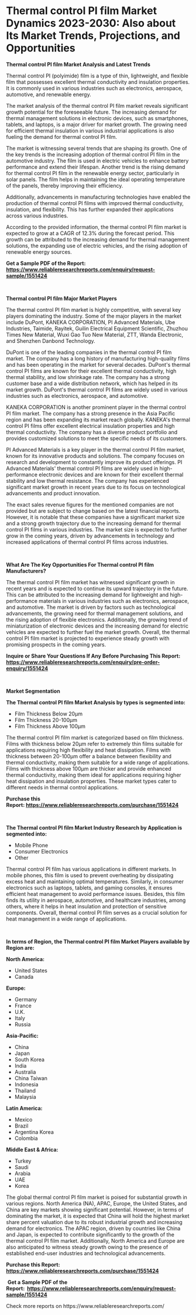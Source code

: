 <p><h1>Thermal control PI film Market Dynamics 2023-2030: Also about Its Market Trends, Projections, and Opportunities</h1></p><p><strong>Thermal control PI film Market Analysis and Latest Trends</strong></p>
<p><p>Thermal control PI (polyimide) film is a type of thin, lightweight, and flexible film that possesses excellent thermal conductivity and insulation properties. It is commonly used in various industries such as electronics, aerospace, automotive, and renewable energy.</p><p>The market analysis of the thermal control PI film market reveals significant growth potential for the foreseeable future. The increasing demand for thermal management solutions in electronic devices, such as smartphones, tablets, and laptops, is a major driver for market growth. The growing need for efficient thermal insulation in various industrial applications is also fueling the demand for thermal control PI film.</p><p>The market is witnessing several trends that are shaping its growth. One of the key trends is the increasing adoption of thermal control PI film in the automotive industry. The film is used in electric vehicles to enhance battery performance and extend their lifespan. Another trend is the rising demand for thermal control PI film in the renewable energy sector, particularly in solar panels. The film helps in maintaining the ideal operating temperature of the panels, thereby improving their efficiency.</p><p>Additionally, advancements in manufacturing technologies have enabled the production of thermal control PI films with improved thermal conductivity, insulation, and flexibility. This has further expanded their applications across various industries.</p><p>According to the provided information, the thermal control PI film market is expected to grow at a CAGR of 12.3% during the forecast period. This growth can be attributed to the increasing demand for thermal management solutions, the expanding use of electric vehicles, and the rising adoption of renewable energy sources.</p></p>
<p><strong>Get a Sample PDF of the Report:&nbsp; <a href="https://www.reliableresearchreports.com/enquiry/request-sample/1551424">https://www.reliableresearchreports.com/enquiry/request-sample/1551424</a></strong></p>
<p>&nbsp;</p>
<p><strong>Thermal control PI film Major Market Players</strong></p>
<p><p>The thermal control PI film market is highly competitive, with several key players dominating the industry. Some of the major players in the market include DuPont, KANEKA CORPORATION, PI Advanced Materials, Ube Industries, Taimide, Rayitek, Guilin Electrical Equipment Scientific, Zhuzhou Times New Material, Wuxi Gao Tuo New Material, ZTT, Wanda Electronic, and Shenzhen Danbond Technology.</p><p>DuPont is one of the leading companies in the thermal control PI film market. The company has a long history of manufacturing high-quality films and has been operating in the market for several decades. DuPont's thermal control PI films are known for their excellent thermal conductivity, high thermal stability, and low shrinkage rate. The company has a strong customer base and a wide distribution network, which has helped in its market growth. DuPont's thermal control PI films are widely used in various industries such as electronics, aerospace, and automotive.</p><p>KANEKA CORPORATION is another prominent player in the thermal control PI film market. The company has a strong presence in the Asia Pacific region and has been expanding its market reach globally. KANEKA's thermal control PI films offer excellent electrical insulation properties and high thermal conductivity. The company has a diverse product portfolio and provides customized solutions to meet the specific needs of its customers.</p><p>PI Advanced Materials is a key player in the thermal control PI film market, known for its innovative products and solutions. The company focuses on research and development to constantly improve its product offerings. PI Advanced Materials' thermal control PI films are widely used in high-performance electronic devices and are known for their excellent thermal stability and low thermal resistance. The company has experienced significant market growth in recent years due to its focus on technological advancements and product innovation.</p><p>The exact sales revenue figures for the mentioned companies are not provided but are subject to change based on the latest financial reports. However, it is notable that these companies have a significant market size and a strong growth trajectory due to the increasing demand for thermal control PI films in various industries. The market size is expected to further grow in the coming years, driven by advancements in technology and increased applications of thermal control PI films across industries.</p></p>
<p>&nbsp;</p>
<p><strong>What Are The Key Opportunities For Thermal control PI film Manufacturers?</strong></p>
<p><p>The thermal control PI film market has witnessed significant growth in recent years and is expected to continue its upward trajectory in the future. This can be attributed to the increasing demand for lightweight and high-performance materials in various industries such as electronics, aerospace, and automotive. The market is driven by factors such as technological advancements, the growing need for thermal management solutions, and the rising adoption of flexible electronics. Additionally, the growing trend of miniaturization of electronic devices and the increasing demand for electric vehicles are expected to further fuel the market growth. Overall, the thermal control PI film market is projected to experience steady growth with promising prospects in the coming years.</p></p>
<p><strong>Inquire or Share Your Questions If Any Before Purchasing This Report: <a href="https://www.reliableresearchreports.com/enquiry/pre-order-enquiry/1551424">https://www.reliableresearchreports.com/enquiry/pre-order-enquiry/1551424</a></strong></p>
<p>&nbsp;</p>
<p><strong>Market Segmentation</strong></p>
<p><strong>The Thermal control PI film Market Analysis by types is segmented into:</strong></p>
<p><ul><li>Film Thickness Below 20μm</li><li>Film Thickness 20-100μm</li><li>Film Thickness Above 100μm</li></ul></p>
<p><p>The thermal control PI film market is categorized based on film thickness. Films with thickness below 20μm refer to extremely thin films suitable for applications requiring high flexibility and heat dissipation. Films with thickness between 20-100μm offer a balance between flexibility and thermal conductivity, making them suitable for a wide range of applications. Films with thickness above 100μm are thicker and provide enhanced thermal conductivity, making them ideal for applications requiring higher heat dissipation and insulation properties. These market types cater to different needs in thermal control applications.</p></p>
<p><strong>Purchase this Report:&nbsp;<a href="https://www.reliableresearchreports.com/purchase/1551424">https://www.reliableresearchreports.com/purchase/1551424</a></strong></p>
<p>&nbsp;</p>
<p><strong>The Thermal control PI film Market Industry Research by Application is segmented into:</strong></p>
<p><ul><li>Mobile Phone</li><li>Consumer Electronics</li><li>Other</li></ul></p>
<p><p>Thermal control PI film has various applications in different markets. In mobile phones, this film is used to prevent overheating by dissipating excess heat and maintaining optimal temperatures. Similarly, in consumer electronics such as laptops, tablets, and gaming consoles, it ensures efficient heat management to avoid performance issues. Besides, this film finds its utility in aerospace, automotive, and healthcare industries, among others, where it helps in heat insulation and protection of sensitive components. Overall, thermal control PI film serves as a crucial solution for heat management in a wide range of applications.</p></p>
<p>&nbsp;</p>
<p><strong>In terms of Region, the Thermal control PI film Market Players available by Region are:</strong></p>
<p>
    <p> <strong> North America: </strong>
        <ul>
            <li>United States</li>
            <li>Canada</li>
        </ul>
        </p> 
    <p> <strong> Europe: </strong>
        <ul>
            <li>Germany</li>
            <li>France</li>
            <li>U.K.</li>
            <li>Italy</li>
            <li>Russia</li>
        </ul>
        </p> 
    <p> <strong> Asia-Pacific: </strong>
        <ul>
            <li>China</li>
            <li>Japan</li>
            <li>South Korea</li>
            <li>India</li>
            <li>Australia</li>
            <li>China Taiwan</li>
            <li>Indonesia</li>
            <li>Thailand</li>
            <li>Malaysia</li>
        </ul>
        </p> 
    <p> <strong> Latin America: </strong>
        <ul>
            <li>Mexico</li>
            <li>Brazil</li>
            <li>Argentina Korea</li>
            <li>Colombia</li>
        </ul>
        </p> 
    <p> <strong> Middle East & Africa: </strong>
        <ul>
            <li>Turkey</li>
            <li>Saudi</li>
            <li>Arabia</li>
            <li>UAE</li>
            <li>Korea</li>
        </ul>
    </p>
    </p>
<p><p>The global thermal control PI film market is poised for substantial growth in various regions. North America (NA), APAC, Europe, the United States, and China are key markets showing significant potential. However, in terms of dominating the market, it is expected that China will hold the highest market share percent valuation due to its robust industrial growth and increasing demand for electronics. The APAC region, driven by countries like China and Japan, is expected to contribute significantly to the growth of the thermal control PI film market. Additionally, North America and Europe are also anticipated to witness steady growth owing to the presence of established end-user industries and technological advancements.</p></p>
<p><strong>Purchase this Report: <a href="https://www.reliableresearchreports.com/purchase/1551424">https://www.reliableresearchreports.com/purchase/1551424</a></strong></p>
<p>&nbsp;<strong>Get a Sample PDF of the Report:&nbsp;&nbsp;<a href="https://www.reliableresearchreports.com/enquiry/request-sample/1551424">https://www.reliableresearchreports.com/enquiry/request-sample/1551424</a></strong></p>
<p><strong></strong></p>
<p>Check more reports on https://www.reliableresearchreports.com/</p>